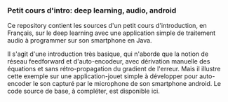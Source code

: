 ### Petit cours d'intro: deep learning, audio, android

Ce repository contient les sources d'un petit cours d'introduction,
en Français, sur le deep learning avec une application simple
de traitement audio à programmer sur son smartphone en Java.

Il s'agit d'une introduction très basique, qui n'aborde que la notion
de réseau feedforward et d'auto-encodeur, avec dérivation manuelle des
équations et sans rétro-propagation du gradient de l'erreur.
Mais il illustre cette exemple sur une application-jouet simple à développer
pour auto-encoder le son capturé par le microphone de son smartphone android.
Le code source de base, à compléter, est disponible ici.

